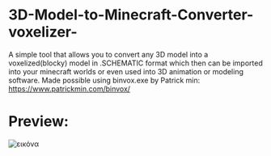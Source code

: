 # 3D-Model-to-Minecraft-Converter-voxelizer-
A simple tool that allows you to convert any 3D model into a voxelized(blocky) model in .SCHEMATIC format which then can be imported into your minecraft worlds or even used into 3D animation or modeling software.
Made possible using binvox.exe by Patrick min: https://www.patrickmin.com/binvox/

# **Preview:**

![εικόνα](https://user-images.githubusercontent.com/55713334/212494322-ad337fe3-0d69-4802-85d5-0e5a2628b0a8.png)

